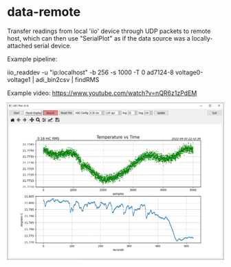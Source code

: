 # data-remote

Transfer readings from local 'iio' device through UDP packets to remote host, which can then use "SerialPlot" 
as if the data source was a locally-attached serial device.

Example pipeline:

  iio_readdev -u "ip:localhost" -b 256 -s 1000 -T 0 ad7124-8 voltage0-voltage1 | adi_bin2csv | findRMS
  
Example video:
https://www.youtube.com/watch?v=nQR6z1zPdEM

![ADC plot screenshot](https://github.com/jbeale1/data-remote/blob/main/ADC-Plot-v014.png)
